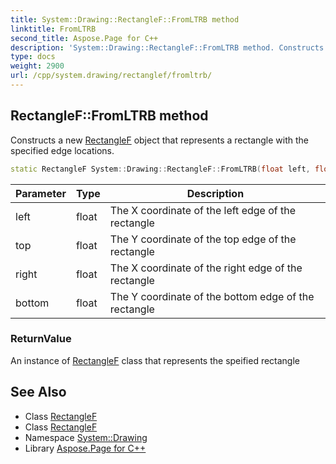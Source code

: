 ```yaml
---
title: System::Drawing::RectangleF::FromLTRB method
linktitle: FromLTRB
second_title: Aspose.Page for C++
description: 'System::Drawing::RectangleF::FromLTRB method. Constructs a new RectangleF object that represents a rectangle with the specified edge locations in C++.'
type: docs
weight: 2900
url: /cpp/system.drawing/rectanglef/fromltrb/
---
```

## RectangleF::FromLTRB method


Constructs a new [RectangleF](../) object that represents a rectangle with the specified edge locations.

```cpp
static RectangleF System::Drawing::RectangleF::FromLTRB(float left, float top, float right, float bottom)
```


| Parameter | Type | Description |
| --- | --- | --- |
| left | float | The X coordinate of the left edge of the rectangle |
| top | float | The Y coordinate of the top edge of the rectangle |
| right | float | The X coordinate of the right edge of the rectangle |
| bottom | float | The Y coordinate of the bottom edge of the rectangle |

### ReturnValue

An instance of [RectangleF](../) class that represents the speified rectangle

## See Also

* Class [RectangleF](../)
* Class [RectangleF](../)
* Namespace [System::Drawing](../../)
* Library [Aspose.Page for C++](../../../)
